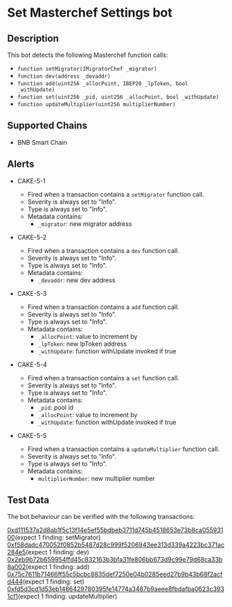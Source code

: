 # Set Masterchef Settings bot

## Description

This bot detects the following Masterchef function calls: 

- `function setMigrator(IMigratorChef _migrator)`
- `function dev(address _devaddr)`
- `function add(uint256 _allocPoint, IBEP20 _lpToken, bool _withUpdate)`
- `function set(uint256 _pid, uint256 _allocPoint, bool _withUpdate)`
- `function updateMultiplier(uint256 multiplierNumber)`

## Supported Chains

- BNB Smart Chain
 
## Alerts

- CAKE-5-1

	- Fired when a transaction contains a `setMigrator` function call.
	- Severity is always set to "Info".
	- Type is always set to "Info".
	- Metadata contains:
		- `_migrator`:  new migrator address
		
- CAKE-5-2

	- Fired when a transaction contains a `dev` function call.
	- Severity is always set to "Info".
	- Type is always set to "Info".
	- Metadata contains:
		- `_devaddr`:  new dev address 
		
- CAKE-5-3

	- Fired when a transaction contains a `add` function call.
	- Severity is always set to "Info".
	- Type is always set to "Info".
	- Metadata contains:
		- `_allocPoint`:  value to increment by 
		- `_lpToken`:  new lpToken address
		- `_withUpdate`:  function withUpdate invoked if true

	
- CAKE-5-4

	- Fired when a transaction contains a `set` function call.
	- Severity is always set to "Info". 
	- Type is always set to "Info".
	- Metadata contains:
		- `_pid`:  pool id 
		- `_allocPoint`: value to increment by
		- `_withUpdate`: function withUpdate invoked if true 
		
- CAKE-5-5

	- Fired when a transaction contains a `updateMultiplier` function call.
	- Severity is always set to "Info".
	- Type is always set to "Info".
	- Metadata contains:
		- `multiplierNumber`:  new multiplier number
		
		
## Test Data

The bot behaviour can be verified with the following transactions:

[0xd111537a2d8ab1f5c13f14e5ef55bdbeb3711d745b4518653e73b8ca05593100](https://testnet.bscscan.com/tx/0xd111537a2d8ab1f5c13f14e5ef55bdbeb3711d745b4518653e73b8ca05593100)(expect 1 finding: setMigrator)
[0xf58dadc470052f0852b5487d28c999f5206943ee313d339a4223bc371ac284e5](https://testnet.bscscan.com/tx/0xf58dadc470052f0852b5487d28c999f5206943ee313d339a4223bc371ac284e5)(expect 1 finding: dev)
[0x2eb9b72b659954ffd45c832163b3bfa31fe806bb673d9c99e79d68ca33b8a002](https://testnet.bscscan.com/tx/0x2eb9b72b659954ffd45c832163b3bfa31fe806bb673d9c99e79d68ca33b8a002)(expect 1 finding: add)
[0x75c7611b71466ff55c5bcbc8835def7250e04b0285eed27b9b43b68f2acfd444](https://testnet.bscscan.com/tx/0x75c7611b71466ff55c5bcbc8835def7250e04b0285eed27b9b43b68f2acfd444)(expect 1 finding: set)
[0xfd5d3cd1d53eb1486429780395fe14774a3487b9aeee8fbdafba0623c3931cf1](https://testnet.bscscan.com/tx/0xfd5d3cd1d53eb1486429780395fe14774a3487b9aeee8fbdafba0623c3931cf1)(expect 1 finding: updateMultiplier)